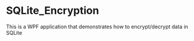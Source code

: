 # SQLite_Encryption
This is a WPF application that demonstrates how to encrypt/decrypt data in SQLite
